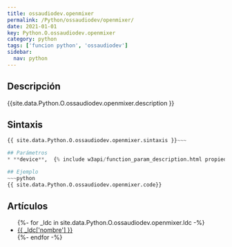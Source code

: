 ```yaml
---
title: ossaudiodev.openmixer
permalink: /Python/ossaudiodev/openmixer/
date: 2021-01-01
key: Python.O.ossaudiodev.openmixer
category: python
tags: ['funcion python', 'ossaudiodev']
sidebar: 
  nav: python
---
```


## Descripción
{{site.data.Python.O.ossaudiodev.openmixer.description }}

## Sintaxis
~~~python
{{ site.data.Python.O.ossaudiodev.openmixer.sintaxis }}~~~

## Parámetros
* **device**,  {% include w3api/function_param_description.html propiedad=site.data.Python.O.ossaudiodev.openmixer valor="device" %}

## Ejemplo
~~~python
{{ site.data.Python.O.ossaudiodev.openmixer.code}}
~~~

## Artículos
<ul>
{%- for _ldc in site.data.Python.O.ossaudiodev.openmixer.ldc -%}
   <li>
       <a href="{{_ldc['url'] }}">{{ _ldc['nombre'] }}</a>
   </li>
{%- endfor -%}
</ul>
